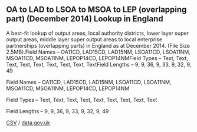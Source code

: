 ## OA to LAD to LSOA to MSOA to LEP (overlapping part) (December 2014) Lookup in England

A best-fit lookup of output areas, local authority districts, lower layer super output areas, middle layer super output areas to local enterprise partnerships (overlapping parts) in England as at December 2014. (File Size 2.5MB).Field Names – OA11CD, LAD15CD, LAD15NM, LSOA11CD, LSOA11NM, MSOA11CD, MSOA11NM, LEPOP14CD, LEPOP14NMField Types – Text, Text, Text, Text, Text, Text, Text, Text, TextField Lengths – 9, 9, 36, 9, 33, 9, 32, 9, 49

Field Names – OA11CD, LAD15CD, LAD15NM, LSOA11CD, LSOA11NM, MSOA11CD, MSOA11NM, LEPOP14CD, LEPOP14NM

Field Types – Text, Text, Text, Text, Text, Text, Text, Text, Text

Field Lengths – 9, 9, 36, 9, 33, 9, 32, 9, 49

[CSV](../csv/090.csv) / [data.gov.uk](https://data.gov.uk/dataset/54bec04a-c0ef-4ae4-8d73-d4b02026d7ee/oa-to-lad-to-lsoa-to-msoa-to-lep-overlapping-part-december-2014-lookup-in-england)

